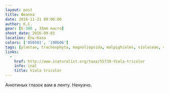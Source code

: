 ```yaml
---
layout: post
title: Фиалка
date: 2016-11-21 00:00:00
author: К.С.
gear: [E-300 , 35mm macro]
shoot_date: 2016-09-03
location: Ёль-база
colors: ['050301', '190b06']
tags: [plantae, tracheophyta, magnoliopsida, malpighiales, violaceae, viola, viola tricolor]
links:
  -
    href: http://www.inaturalist.org/taxa/55739-Viola-tricolor
    info: inat
    title: Viola tricolor
---
```


Анютиных глазок вам в ленту. Ненуачо.
